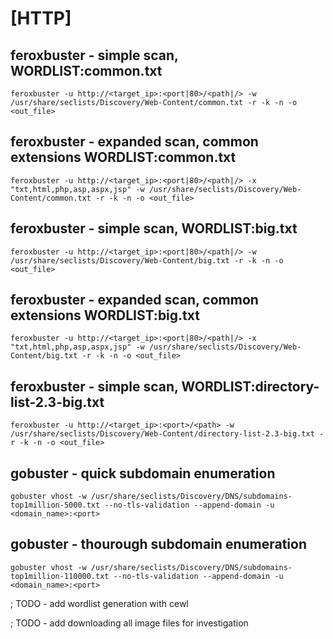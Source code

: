 
# [HTTP]

## feroxbuster - simple scan, WORDLIST:common.txt
```
feroxbuster -u http://<target_ip>:<port|80>/<path|/> -w /usr/share/seclists/Discovery/Web-Content/common.txt -r -k -n -o <out_file>
```

## feroxbuster - expanded scan, common extensions WORDLIST:common.txt
```
feroxbuster -u http://<target_ip>:<port|80>/<path|/> -x "txt,html,php,asp,aspx,jsp" -w /usr/share/seclists/Discovery/Web-Content/common.txt -r -k -n -o <out_file>
```

## feroxbuster - simple scan, WORDLIST:big.txt
```
feroxbuster -u http://<target_ip>:<port|80>/<path|/> -w /usr/share/seclists/Discovery/Web-Content/big.txt -r -k -n -o <out_file>
```

## feroxbuster - expanded scan, common extensions WORDLIST:big.txt
```
feroxbuster -u http://<target_ip>:<port|80>/<path|/> -x "txt,html,php,asp,aspx,jsp" -w /usr/share/seclists/Discovery/Web-Content/big.txt -r -k -n -o <out_file>
```

## feroxbuster - simple scan, WORDLIST:directory-list-2.3-big.txt
```
feroxbuster -u http://<target_ip>:<port>/<path> -w /usr/share/seclists/Discovery/Web-Content/directory-list-2.3-big.txt -r -k -n -o <out_file>
```

## gobuster - quick subdomain enumeration
```
gobuster vhost -w /usr/share/seclists/Discovery/DNS/subdomains-top1million-5000.txt --no-tls-validation --append-domain -u <domain_name>:<port>
```

## gobuster - thourough subdomain enumeration
```
gobuster vhost -w /usr/share/seclists/Discovery/DNS/subdomains-top1million-110000.txt --no-tls-validation --append-domain -u <domain_name>:<port>
```


; TODO - add wordlist generation with cewl

; TODO - add downloading all image files for investigation